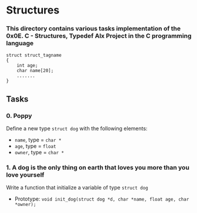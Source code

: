# Structures 
### This directory contains various tasks implementation of the 0x0E. C - Structures, Typedef Alx Project in the C programming language

    struct struct_tagname
    {
	    int age;
	    char name[20];
	    .......
	}
## Tasks
 ### 0. Poppy
 Define a new type  `struct dog`  with the following elements:

-   `name`, type =  `char *`
-   `age`, type =  `float`
-   `owner`, type =  `char *`

### 1. A dog is the only thing on earth that loves you more than you love yourself
Write a function that initialize a variable of type  `struct dog`

-   Prototype:  `void init_dog(struct dog *d, char *name, float age, char *owner);`

